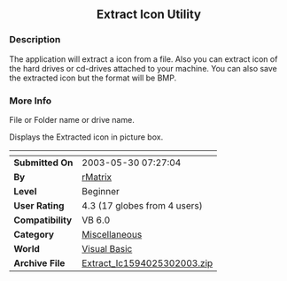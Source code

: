 ﻿<div align="center">

## Extract Icon Utility


</div>

### Description

The application will extract a icon from a file. Also you can extract icon of the hard drives or cd-drives attached to your machine. You can also save the extracted icon but the format will be BMP.
 
### More Info
 
File or Folder name or drive name.

Displays the Extracted icon in picture box.


<span>             |<span>
---                |---
**Submitted On**   |2003-05-30 07:27:04
**By**             |[rMatrix](https://github.com/Planet-Source-Code/PSCIndex/blob/master/ByAuthor/rmatrix.md)
**Level**          |Beginner
**User Rating**    |4.3 (17 globes from 4 users)
**Compatibility**  |VB 6\.0
**Category**       |[Miscellaneous](https://github.com/Planet-Source-Code/PSCIndex/blob/master/ByCategory/miscellaneous__1-1.md)
**World**          |[Visual Basic](https://github.com/Planet-Source-Code/PSCIndex/blob/master/ByWorld/visual-basic.md)
**Archive File**   |[Extract\_Ic1594025302003\.zip](https://github.com/Planet-Source-Code/rmatrix-extract-icon-utility__1-45757/archive/master.zip)








